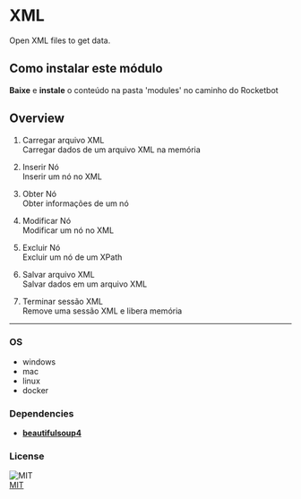 



# XML
  
Open XML files to get data.  

## Como instalar este módulo
  
__Baixe__ e __instale__ o conteúdo na pasta 'modules' no caminho do Rocketbot  



## Overview


1. Carregar arquivo XML  
Carregar dados de um arquivo XML na memória

2. Inserir Nó  
Inserir um nó no XML

3. Obter Nó  
Obter informações de um nó

4. Modificar Nó  
Modificar um nó no XML

5. Excluir Nó  
Excluir um nó de um XPath

6. Salvar arquivo XML  
Salvar dados em um arquivo XML

7. Terminar sessão XML  
Remove uma sessão XML e libera memória  




----
### OS

- windows
- mac
- linux
- docker

### Dependencies
- [**beautifulsoup4**](https://pypi.org/project/beautifulsoup4/)
### License
  
![MIT](https://camo.githubusercontent.com/107590fac8cbd65071396bb4d04040f76cde5bde/687474703a2f2f696d672e736869656c64732e696f2f3a6c6963656e73652d6d69742d626c75652e7376673f7374796c653d666c61742d737175617265)  
[MIT](http://opensource.org/licenses/mit-license.ph)